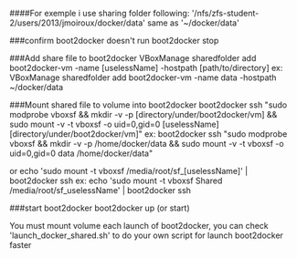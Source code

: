 ####For exemple i use sharing folder following:
	'/nfs/zfs-student-2/users/2013/jmoiroux/docker/data'
	same as '~/docker/data'


###confirm boot2docker doesn't run
	boot2docker stop


###Add share file to boot2docker
	VBoxManage sharedfolder add boot2docker-vm -name [uselessName] -hostpath [path/to/directory]
	ex:  VBoxManage sharedfolder add boot2docker-vm -name data -hostpath ~/docker/data


###Mount shared file to volume into boot2docker
	boot2docker ssh "sudo modprobe vboxsf && mkdir -v -p [directory/under/boot2docker/vm] && sudo mount -v -t vboxsf  -o uid=0,gid=0 [uselessName] [directory/under/boot2docker/vm]"
	ex: boot2docker ssh "sudo modprobe vboxsf && mkdir -v -p /home/docker/data && sudo mount -v -t vboxsf  -o uid=0,gid=0 data /home/docker/data"
	
or
	echo 'sudo mount -t vboxsf /media/root/sf_[uselessName]' | boot2docker ssh
	ex: echo 'sudo mount -t vboxsf Shared /media/root/sf_uselessName' | boot2docker ssh
	


###start boot2docker
	boot2docker up (or start)



You must mount volume each launch of boot2docker, you can check 'launch_docker_shared.sh' to do your own script for launch boot2docker faster
